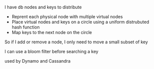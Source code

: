 ---
---

I have db nodes and keys to distribute
- Reprent each physical node with multiple virtual nodes 
- Place virtual nodes and keys on a circle using a uniform distrubuted hash function 
- Map keys to the next node on the circle

So if I add or remove a node, I only need to move a small subset of key

I can use a bloom filter before searching a key 

used by Dynamo and Cassandra

